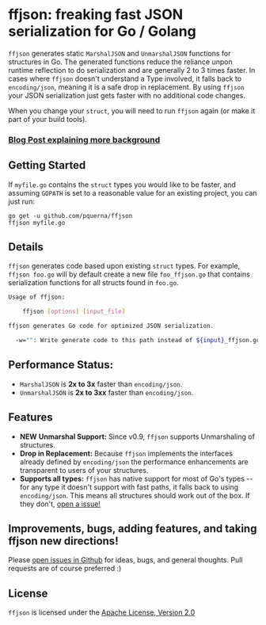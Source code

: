 # ffjson: freaking fast JSON serialization for Go / Golang

`ffjson` generates static `MarshalJSON` and `UnmarshalJSON` functions for structures in Go. The generated functions reduce the reliance unpon runtime reflection to do serialization and are generally 2 to 3 times faster.  In cases where `ffjson` doesn't understand a Type involved, it falls back to `encoding/json`, meaning it is a safe drop in replacement.  By using `ffjson` your JSON serialization just gets faster with no additional code changes.

When you change your `struct`, you will need to run `ffjson` again (or make it part of your build tools).

### [Blog Post explaining more background](https://journal.paul.querna.org/articles/2014/03/31/ffjson-faster-json-in-go/)

## Getting Started

If `myfile.go` contains the `struct` types you would like to be faster, and assuming `GOPATH` is set to a reasonable value for an existing project, you can just run:

    go get -u github.com/pquerna/ffjson
    ffjson myfile.go

## Details

`ffjson` generates code based upon existing `struct` types.  For example, `ffjson foo.go` will by default create a new file `foo_ffjson.go` that contains serialization functions for all structs found in `foo.go`.

```sh
Usage of ffjson:

	ffjson [options] [input_file]

ffjson generates Go code for optimized JSON serialization.

  -w="": Write generate code to this path instead of ${input}_ffjson.go.
```

## Performance Status:

* `MarshalJSON` is **2x to 3x** faster than `encoding/json`.
* `UnmarshalJSON` is **2x to 3xx** faster than `encoding/json`.

## Features

* **NEW** **Unmarshal Support:** Since v0.9, `ffjson` supports Unmarshaling of structures.
* **Drop in Replacement:** Because `ffjson` implements the interfaces already defined by `encoding/json` the performance enhancements are transparent to users of your structures.
* **Supports all types:** `ffjson` has native support for most of Go's types -- for any type it doesn't support with fast paths, it falls back to using `encoding/json`.  This means all structures should work out of the box. If they don't, [open a issue!](https://github.com/pquerna/ffjson/issues)


## Improvements, bugs, adding features, and taking ffjson new directions!

Please [open issues in Github](https://github.com/pquerna/ffjson/issues) for ideas, bugs, and general thoughts.  Pull requests are of course preferred :)

## License

`ffjson` is licensed under the [Apache License, Version 2.0](./LICENSE)

